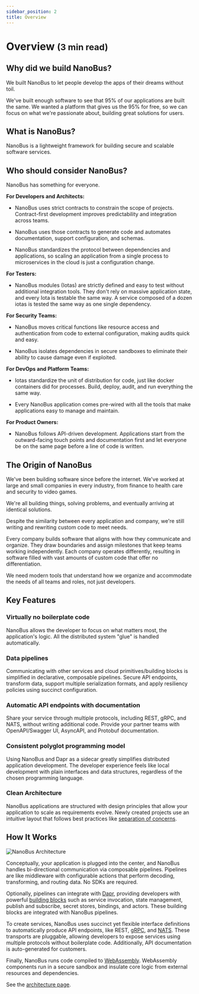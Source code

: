 ```yaml
---
sidebar_position: 2
title: Overview
---
```


# Overview <small>(3 min read)</small>

## Why did we build NanoBus?

We built NanoBus to let people develop the apps of their dreams without toil.

We've built enough software to see that 95% of our applications are built the same. We wanted a platform that gives us the 95% for free, so we can focus on what we're passionate about, building great solutions for users.

## What is NanoBus?

NanoBus is a lightweight framework for building secure and scalable software services.

## Who should consider NanoBus?

NanoBus has something for everyone.

**For Developers and Architects:**

- NanoBus uses strict contracts to constrain the scope of projects. Contract-first development improves predictability and integration across teams.

- NanoBus uses those contracts to generate code and automates documentation, support configuration, and schemas.

- NanoBus standardizes the protocol between dependencies and applications, so scaling an application from a single process to microservices in the cloud is just a configuration change.

**For Testers:**

- NanoBus modules (Iotas) are strictly defined and easy to test without additional integration tools. They don't rely on massive application state, and every Iota is testable the same way. A service composed of a dozen iotas is tested the same way as one single dependency.

**For Security Teams:**

- NanoBus moves critical functions like resource access and authentication from code to external configuration, making audits quick and easy.

- NanoBus isolates dependencies in secure sandboxes to eliminate their ability to cause damage even if exploited.

**For DevOps and Platform Teams:**

- Iotas standardize the unit of distribution for code, just like docker containers did for processes. Build, deploy, audit, and run everything the same way.

- Every NanoBus application comes pre-wired with all the tools that make applications easy to manage and maintain.

**For Product Owners:**

- NanoBus follows API-driven development. Applications start from the outward-facing touch points and documentation first and let everyone be on the same page before a line of code is written.

## The Origin of NanoBus

We've been building software since before the internet. We've worked at large and small companies in every industry, from finance to health care and security to video games.

We're all building things, solving problems, and eventually arriving at identical solutions.

Despite the similarity between every application and company, we're still writing and rewriting custom code to meet needs.

Every company builds software that aligns with how they communicate and organize. They draw boundaries and assign milestones that keep teams working independently. Each company operates differently, resulting in software filled with vast amounts of custom code that offer no differentiation.

We need modern tools that understand how we organize and accommodate the needs of all teams and roles, not just developers.

## Key Features

### Virtually no boilerplate code

NanoBus allows the developer to focus on what matters most, the application's logic. All the distributed system "glue" is handled automatically.

### Data pipelines

Communicating with other services and cloud primitives/building blocks is simplified in declarative, composable pipelines. Secure API endpoints, transform data, support multiple serialization formats, and apply resiliency policies using succinct configuration.

### Automatic API endpoints with documentation

Share your service through multiple protocols, including REST, gRPC, and NATS, without writing additional code. Provide your partner teams with OpenAPI/Swagger UI, AsyncAPI, and Protobuf documentation.

### Consistent polyglot programming model

Using NanoBus and Dapr as a sidecar greatly simplifies distributed application development. The developer experience feels like local development with plain interfaces and data structures, regardless of the chosen programming language.

### Clean Architecture

NanoBus applications are structured with design principles that allow your application to scale as requirements evolve. Newly created projects use an intuitive layout that follows best practices like [separation of concerns](https://en.wikipedia.org/wiki/Separation_of_concerns).

## How It Works

![NanoBus Architecture](/img/architecture.svg)

Conceptually, your application is plugged into the center, and NanoBus handles bi-directional communication via composable pipelines. Pipelines are like middleware with configurable actions that perform decoding, transforming, and routing data. No SDKs are required.

Optionally, pipelines can integrate with [Dapr](https://dapr.io), providing developers with powerful [building blocks](https://docs.dapr.io/developing-applications/building-blocks/) such as service invocation, state management, publish and subscribe, secret stores, bindings, and actors. These building blocks are integrated with NanoBus pipelines.

To create services, NanoBus uses succinct yet flexible interface definitions to automatically produce API endpoints, like REST, [gRPC](https://grpc.io), and [NATS](https://nats.io). These transports are pluggable, allowing developers to expose services using multiple protocols without boilerplate code. Additionally, API documentation is auto-generated for customers.

Finally, NanoBus runs code compiled to [WebAssembly](https://webassembly.org). WebAssembly components run in a secure sandbox and insulate core logic from external resources and dependencies.

See the [architecture page](./architecture.mdx).

